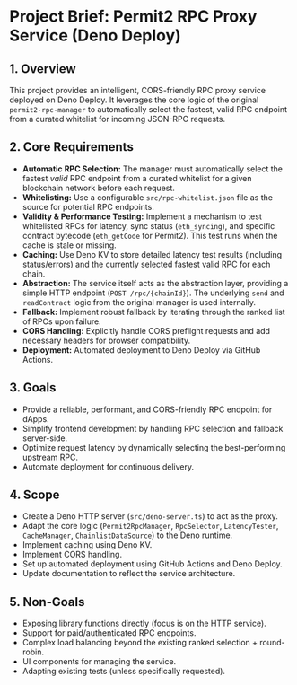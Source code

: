 # Project Brief: Permit2 RPC Proxy Service (Deno Deploy)

## 1. Overview

This project provides an intelligent, CORS-friendly RPC proxy service deployed
on Deno Deploy. It leverages the core logic of the original
`permit2-rpc-manager` to automatically select the fastest, valid RPC endpoint
from a curated whitelist for incoming JSON-RPC requests.

## 2. Core Requirements

- **Automatic RPC Selection:** The manager must automatically select the fastest
  _valid_ RPC endpoint from a curated whitelist for a given blockchain network
  before each request.
- **Whitelisting:** Use a configurable `src/rpc-whitelist.json` file as the
  source for potential RPC endpoints.
- **Validity & Performance Testing:** Implement a mechanism to test whitelisted
  RPCs for latency, sync status (`eth_syncing`), and specific contract bytecode
  (`eth_getCode` for Permit2). This test runs when the cache is stale or
  missing.
- **Caching:** Use Deno KV to store detailed latency test results (including
  status/errors) and the currently selected fastest valid RPC for each chain.
- **Abstraction:** The service itself acts as the abstraction layer, providing a
  simple HTTP endpoint (`POST /rpc/{chainId}`). The underlying `send` and
  `readContract` logic from the original manager is used internally.
- **Fallback:** Implement robust fallback by iterating through the ranked list
  of RPCs upon failure.
- **CORS Handling:** Explicitly handle CORS preflight requests and add necessary
  headers for browser compatibility.
- **Deployment:** Automated deployment to Deno Deploy via GitHub Actions.

## 3. Goals

- Provide a reliable, performant, and CORS-friendly RPC endpoint for dApps.
- Simplify frontend development by handling RPC selection and fallback
  server-side.
- Optimize request latency by dynamically selecting the best-performing upstream
  RPC.
- Automate deployment for continuous delivery.

## 4. Scope

- Create a Deno HTTP server (`src/deno-server.ts`) to act as the proxy.
- Adapt the core logic (`Permit2RpcManager`, `RpcSelector`, `LatencyTester`,
  `CacheManager`, `ChainlistDataSource`) to the Deno runtime.
- Implement caching using Deno KV.
- Implement CORS handling.
- Set up automated deployment using GitHub Actions and Deno Deploy.
- Update documentation to reflect the service architecture.

## 5. Non-Goals

- Exposing library functions directly (focus is on the HTTP service).
- Support for paid/authenticated RPC endpoints.
- Complex load balancing beyond the existing ranked selection + round-robin.
- UI components for managing the service.
- Adapting existing tests (unless specifically requested).

